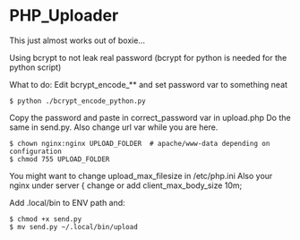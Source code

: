 # PHP_Uploader

This just almost works out of boxie...

Using bcrypt to not leak real password (bcrypt for python is needed for the python script)


What to do:
Edit bcrypt_encode_** and set password var to something neat
```
$ python ./bcrypt_encode_python.py
```

Copy the password and paste in correct_password var in upload.php
Do the same in send.py. Also change url var while you are here.
```
$ chown nginx:nginx UPLOAD_FOLDER  # apache/www-data depending on configuration
$ chmod 755 UPLOAD_FOLDER
```

You might want to change upload_max_filesize in /etc/php.ini
Also your nginx under server { change or add client_max_body_size 10m;

Add .local/bin to ENV path and:
```
$ chmod +x send.py
$ mv send.py ~/.local/bin/upload
```
